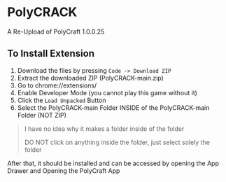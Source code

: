 # PolyCRACK
A Re-Upload of PolyCraft 1.0.0.25

## To Install Extension
1. Download the files by pressing ```Code -> Download ZIP```
2. Extract the downloaded ZIP (PolyCRACK-main.zip)
3. Go to chrome://extensions/
4. Enable Developer Mode (you cannot play this game without it)
5. Click the ```Load Unpacked``` Button
6. Select the PolyCRACK-main Folder INSIDE of the PolyCRACK-main Folder (NOT ZIP)
> I have no idea why it makes a folder inside of the folder
>
> DO NOT click on anything inside the folder, just select solely the folder

After that, it should be installed and can be accessed by opening the App Drawer and Opening the PolyCraft App
